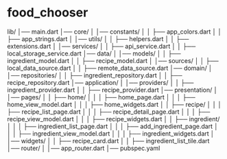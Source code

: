 # food_chooser
 lib/
│── main.dart
│── core/
│   │── constants/
│   │   ├── app_colors.dart
│   │   ├── app_strings.dart
│   │── utils/
│   │   ├── helpers.dart
│   │   ├── extensions.dart
│   │── services/
│   │   ├── api_service.dart
│   │   ├── local_storage_service.dart
│── data/
│   │── models/
│   │   ├── ingredient_model.dart
│   │   ├── recipe_model.dart
│   │── sources/
│   │   ├── local_data_source.dart
│   │   ├── remote_data_source.dart
│── domain/
│   │── repositories/
│   │   ├── ingredient_repository.dart
│   │   ├── recipe_repository.dart
│── application/
│   │── providers/
│   │   ├── ingredient_provider.dart
│   │   ├── recipe_provider.dart
│── presentation/
│   │── pages/
│   │   ├── home/
│   │   │   ├── home_page.dart
│   │   │   ├── home_view_model.dart
│   │   │   ├── home_widgets.dart
│   │   ├── recipe/
│   │   │   ├── recipe_list_page.dart
│   │   │   ├── recipe_detail_page.dart
│   │   │   ├── recipe_view_model.dart
│   │   │   ├── recipe_widgets.dart
│   │   ├── ingredient/
│   │   │   ├── ingredient_list_page.dart
│   │   │   ├── add_ingredient_page.dart
│   │   │   ├── ingredient_view_model.dart
│   │   │   ├── ingredient_widgets.dart
│   │── widgets/
│   │   ├── recipe_card.dart
│   │   ├── ingredient_list_tile.dart
│── router/
│   │── app_router.dart
│── pubspec.yaml
